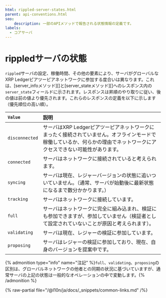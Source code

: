 ```yaml
---
html: rippled-server-states.html
parent: api-conventions.html
seo:
    description: 一部のAPIメソッドで報告される状態情報の定義です。
labels:
  - コアサーバ
---
```

# rippledサーバの状態

`rippled`サーバの設定、稼働時間、その他の要素により、サーバがグローバルなXRP Ledgerピアツーピアネットワークに参加する度合いは異なります。これは、[server_infoメソッド][]と[server_stateメソッド][]へのレスポンス内の`server_state`フィールドに示されます。レスポンスは昇順のやり取りに従い、後の値は前の値より優先されます。これらのレスポンスの定義を以下に示します（優先順位の高い順）。

| `Value`        | 説明                                                 |
|:---------------|:------------------------------------------------------------|
| `disconnected` | サーバはXRP Ledgerピアツーピアネットワークにまったく接続されていません。オフラインモードで稼働しているか、何らかの理由でネットワークにアクセスできない可能性があります。 |
| `connected`    | サーバはネットワークに接続されていると考えられます。         |
| `syncing`      | サーバは現在、レジャーバージョンの状態に追いついていません。（通常、サーバが始動後に最新状態になるまで数分かかります。） |
| `tracking`     | サーバはネットワークに接続しています。                 |
| `full`         | サーバはネットワークに完全に組み込まれ、検証にも参加できますが、参加していません（検証者として設定されていないことが原因と考えられます）。 |
| `validating`   | サーバは現在、レジャーの検証に参加しています。 |
| `proposing`    | サーバはレジャーの検証に参加しており、現在、自身のバージョンを提案中です。 |

{% admonition type="info" name="注記" %}`full`、`validating`、`proposing`の区別は、グローバルネットワークの他者との同期の状況に基づいていますが、通常サーバの上記の状態は一般的なオペレーションの中で変動します。{% /admonition %}

{% raw-partial file="/@l10n/ja/docs/_snippets/common-links.md" /%}
